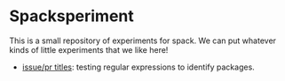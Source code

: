 # Spacksperiment

This is a small repository of experiments for spack. We can put whatever kinds
of little experiments that we like here!

 - [issue/pr titles](titles): testing regular expressions to identify packages.
